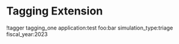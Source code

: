 # Tagging Extension

!tagger tagging_one application:test foo:bar simulation_type:triage fiscal_year:2023
